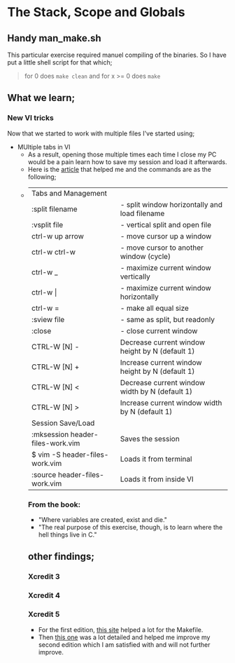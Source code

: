 # The Stack, Scope and Globals

## Handy man_make.sh
This particular exercise required manuel compiling of the binaries. So I have put a little shell script for that which;
> for 0 does `make clean`
> and 
> for x >= 0 does `make`

## What we learn;

### New VI tricks
Now that we started to work with multiple files I've started using;

* MUltiple tabs in VI
    * As a result, opening those multiple times each time I close my PC would be a pain learn how to save my session and load it afterwards.
	* Here is the [article](https://medium.freecodecamp.org/learn-linux-vim-basic-features-19134461ab85) that helped me and the commands are as the following;
	* <table>
<tr><td>Tabs and Management</td></tr>
<tr><td>:split filename </td><td>- split window horizontally and load filename</td></tr>
<tr><td>:vsplit file </td><td>     - vertical split and open file</td></tr>
<tr><td>ctrl-w up arrow </td><td>  - move cursor up a window</td></tr>
<tr><td>ctrl-w ctrl-w </td><td>    - move cursor to another window (cycle)</td></tr>
<tr><td>ctrl-w _ </td><td>         - maximize current window vertically</td></tr>
<tr><td>ctrl-w | </td><td>         - maximize current window horizontally</td></tr>
<tr><td>ctrl-w = </td><td>         - make all equal size</td></tr>
<tr><td>:sview file </td><td>      - same as split, but readonly</td></tr>
<tr><td>:close </td><td>           - close current window</td></tr>
<tr><td>CTRL-W [N] - </td><td>	Decrease current window height by N (default 1)</td></tr>
<tr><td>CTRL-W [N] + </td><td>	Increase current window height by N (default 1)</td></tr>
<tr><td>CTRL-W [N] < </td><td>	Decrease current window width by N (default 1)</td></tr>
<tr><td>CTRL-W [N] > </td><td>	Increase current window width by N (default 1)</td></tr>
<tr><td>Session Save/Load</td></tr>
<tr><td>:mksession header-files-work.vim </td><td> Saves the session</td></tr>
<tr><td>$ vim -S header-files-work.vim   </td><td> Loads it from terminal</td></tr>
<tr><td>:source header-files-work.vim    </td><td> Loads it from inside VI</td></tr>
</table>


### From the book:
* "Where variables are created, exist and die."
* "The real purpose of this exercise, though, is to learn where the hell things live in C."

## other findings;
### Xcredit 3

### Xcredit 4


### Xcredit 5
* For the first edition, [this site](http://www.network-theory.co.uk/docs/gccintro/gccintro_16.html) helped a lot for the Makefile. 
* Then [this one](https://www.cs.bu.edu/teaching/cpp/writing-makefiles/) was a lot detailed and helped me improve my second edition which I am satisfied with and will not further improve.
